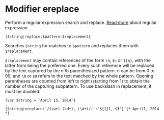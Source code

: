 Modifier ereplace
=================

Perform a regular expression search and replace.
[Read more](http://www.php.net/manual/en/reference.pcre.pattern.syntax.php) about regular expression.

```
{$string|replace:$pattern:$replacement}
```

Searches `$string` for matches to `$pattern` and replaces them with `$replacement`.

`$replacement` may contain references of the form `\n`, `$n` or `${n}`, with the latter form being the preferred one.
Every such reference will be replaced by the text captured by the n'th parenthesized pattern. n can be from 0 to 99,
and `\0` or `$0` refers to the text matched by the whole pattern.
Opening parentheses are counted from left to right (starting from 1) to obtain the number of the capturing subpattern.
To use backslash in replacement, it must be doubled.

```smarty
{var $string = 'April 15, 2014'}

{$string|ereplace:'/(\w+) (\d+), (\d+)/i':'${1}1, $3'} {* April1, 2014 *}
```